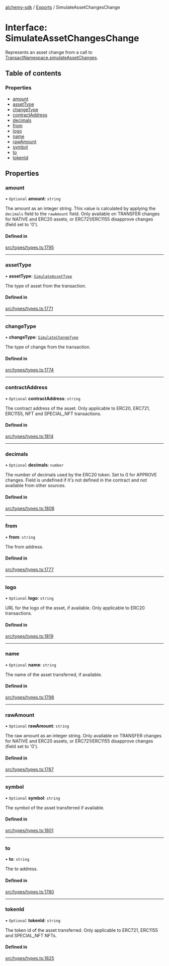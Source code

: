 [alchemy-sdk](../README.md) / [Exports](../modules.md) / SimulateAssetChangesChange

# Interface: SimulateAssetChangesChange

Represents an asset change from a call to
[TransactNamespace.simulateAssetChanges](../classes/TransactNamespace.md#simulateassetchanges).

## Table of contents

### Properties

- [amount](SimulateAssetChangesChange.md#amount)
- [assetType](SimulateAssetChangesChange.md#assettype)
- [changeType](SimulateAssetChangesChange.md#changetype)
- [contractAddress](SimulateAssetChangesChange.md#contractaddress)
- [decimals](SimulateAssetChangesChange.md#decimals)
- [from](SimulateAssetChangesChange.md#from)
- [logo](SimulateAssetChangesChange.md#logo)
- [name](SimulateAssetChangesChange.md#name)
- [rawAmount](SimulateAssetChangesChange.md#rawamount)
- [symbol](SimulateAssetChangesChange.md#symbol)
- [to](SimulateAssetChangesChange.md#to)
- [tokenId](SimulateAssetChangesChange.md#tokenid)

## Properties

### amount

• `Optional` **amount**: `string`

The amount as an integer string. This value is calculated by applying the
`decimals` field to the `rawAmount` field. Only available on TRANSFER
changes for NATIVE and ERC20 assets, or ERC721/ERC1155 disapprove changes
(field set to '0').

#### Defined in

[src/types/types.ts:1795](https://github.com/alchemyplatform/alchemy-sdk-js/blob/dc20ee4/src/types/types.ts#L1795)

___

### assetType

• **assetType**: [`SimulateAssetType`](../enums/SimulateAssetType.md)

The type of asset from the transaction.

#### Defined in

[src/types/types.ts:1771](https://github.com/alchemyplatform/alchemy-sdk-js/blob/dc20ee4/src/types/types.ts#L1771)

___

### changeType

• **changeType**: [`SimulateChangeType`](../enums/SimulateChangeType.md)

The type of change from the transaction.

#### Defined in

[src/types/types.ts:1774](https://github.com/alchemyplatform/alchemy-sdk-js/blob/dc20ee4/src/types/types.ts#L1774)

___

### contractAddress

• `Optional` **contractAddress**: `string`

The contract address of the asset. Only applicable to ERC20, ERC721,
ERC1155, NFT and SPECIAL_NFT transactions.

#### Defined in

[src/types/types.ts:1814](https://github.com/alchemyplatform/alchemy-sdk-js/blob/dc20ee4/src/types/types.ts#L1814)

___

### decimals

• `Optional` **decimals**: `number`

The number of decimals used by the ERC20 token. Set to 0 for APPROVE
changes. Field is undefined if it's not defined in the contract and not
available from other sources.

#### Defined in

[src/types/types.ts:1808](https://github.com/alchemyplatform/alchemy-sdk-js/blob/dc20ee4/src/types/types.ts#L1808)

___

### from

• **from**: `string`

The from address.

#### Defined in

[src/types/types.ts:1777](https://github.com/alchemyplatform/alchemy-sdk-js/blob/dc20ee4/src/types/types.ts#L1777)

___

### logo

• `Optional` **logo**: `string`

URL for the logo of the asset, if available. Only applicable to ERC20 transactions.

#### Defined in

[src/types/types.ts:1819](https://github.com/alchemyplatform/alchemy-sdk-js/blob/dc20ee4/src/types/types.ts#L1819)

___

### name

• `Optional` **name**: `string`

The name of the asset transferred, if available.

#### Defined in

[src/types/types.ts:1798](https://github.com/alchemyplatform/alchemy-sdk-js/blob/dc20ee4/src/types/types.ts#L1798)

___

### rawAmount

• `Optional` **rawAmount**: `string`

The raw amount as an integer string. Only available on TRANSFER changes for
NATIVE and ERC20 assets, or ERC721/ERC1155 disapprove changes (field set to
'0').

#### Defined in

[src/types/types.ts:1787](https://github.com/alchemyplatform/alchemy-sdk-js/blob/dc20ee4/src/types/types.ts#L1787)

___

### symbol

• `Optional` **symbol**: `string`

The symbol of the asset transferred if available.

#### Defined in

[src/types/types.ts:1801](https://github.com/alchemyplatform/alchemy-sdk-js/blob/dc20ee4/src/types/types.ts#L1801)

___

### to

• **to**: `string`

The to address.

#### Defined in

[src/types/types.ts:1780](https://github.com/alchemyplatform/alchemy-sdk-js/blob/dc20ee4/src/types/types.ts#L1780)

___

### tokenId

• `Optional` **tokenId**: `string`

The token id of the asset transferred. Only applicable to ERC721,
ERC1155 and SPECIAL_NFT NFTs.

#### Defined in

[src/types/types.ts:1825](https://github.com/alchemyplatform/alchemy-sdk-js/blob/dc20ee4/src/types/types.ts#L1825)
